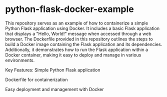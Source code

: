 # python-flask-docker-example
This repository serves as an example of how to containerize a simple Python Flask application using Docker. It includes a basic Flask application that displays a "Hello, World!" message when accessed through a web browser. 
The Dockerfile provided in this repository outlines the steps to build a Docker image containing the Flask application and its dependencies. 
Additionally, it demonstrates how to run the Flask application within a Docker container, making it easy to deploy and manage in various environments.

Key Features:
 Simple Python Flask application
 
 Dockerfile for containerization
 
 Easy deployment and management with Docker

